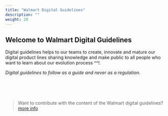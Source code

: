 ```yaml
---
title: "Walmart Digital Guidelines"
description: ""
weight: 20
---
```


## Welcome to Walmart Digital Guidelines

Digital guidelines helps to our teams to create, innovate and mature our digital product lines sharing knowledge and make public to all people who want to learn about our evolution process ^^!.

*Digital guidelines to follow as a guide and never as a regulation.*

 <br />
 <br />
 <br />
 
> Want to contribute with the content of the Walmart digital guidelines?
[more info](/how-to-contribute.md)





